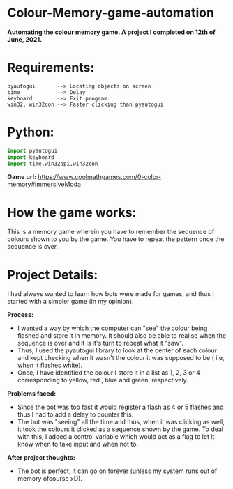 # Colour-Memory-game-automation
**Automating the colour memory game. A project I completed on 12th of June, 2021.**



# Requirements:


```
pyautogui       --> Locating objects on screen
time            --> Delay
keyboard        --> Exit program 
win32, win32con --> Faster clicking than pyautogui
```

# Python:
```python
import pyautogui
import keyboard
import time,win32api,win32con
```

**Game url:** https://www.coolmathgames.com/0-color-memory#immersiveModa

# How the game works:
This is a memory game wherein you have to remember the sequence of colours shown to you by the game. You have to repeat the pattern once the sequence is over.

# Project Details:
I had always wanted to learn how bots were made for games, and thus I started with a simpler game (in my opinion).

**Process:**
- I wanted a way by which the computer can "see" the colour being flashed and store it in memory. It should also be able to realise when the sequence is over and it is it's turn to repeat what it "saw".
- Thus, I used the pyautogui library to look at the center of each colour and kept checking when it wasn't the colour it was supposed to be ( i.e, when it flashes white).
- Once, I have identified the colour I store it in a list as 1, 2, 3 or 4 corresponding to yellow, red , blue and green, respectively.

**Problems faced:**
- Since the bot was too fast it would register a flash as 4 or 5 flashes and thus I had to add a delay to counter this.
- The bot was "seeing" all the time and thus, when it was clicking as well, it took the colours it clicked as a sequence shown by the game. To deal with this, I added a control variable which would act as a flag to let it know when to take input and when not to. 

**After project thoughts:**
- The bot is perfect, it can go on forever (unless my system runs out of memory ofcourse xD).

